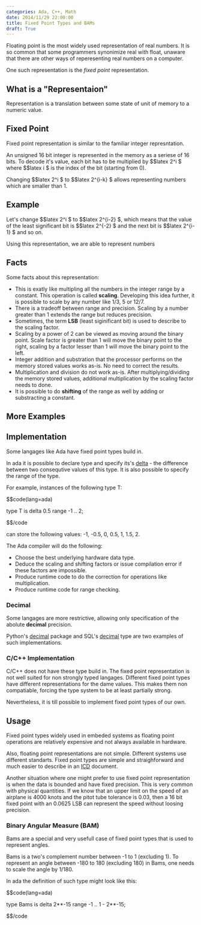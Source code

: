 ```yaml
---
categories: Ada, C++, Math 
date: 2014/11/29 22:00:00
title: Fixed Point Types and BAMs
draft: True
---
```


Floating point is the most widely used representation of real numbers. It is so common that some programmers synonimize real with float, unaware that there are other ways of reperesenting real numbers on a computer.

One such representation is the _fixed point_ representation.


## What is a "Representaion"

Representation is a translation between some state of unit of memory to a numeric value.




## Fixed Point

Fixed point representation is similar to the familiar integer represntation.

An unsigned 16 bit integer is represented in the memory as a seriese of 16 bits. To decode it's value, each bit has to be multiplied by  $$latex 2^i $ where  $$latex i $ is the index of the bit (starting from 0).


Changing  $$latex 2^i $ to  $$latex 2^{i-k} $ allows representing numbers which are smaller than 1.


## Example
Let's change  $$latex 2^i $ to  $$latex 2^{i-2} $, which means that the value of the least significant bit is $$latex 2^{-2} $ and the next bit is $$latex 2^{i-1} $ and so on.


Using this representation, we are able to represent numbers 

## Facts


Some facts about this representation:

* This is exatly like multipling all the numbers in the integer range by a constant. This operation is called **scaling**. Developing this idea further, it is possible to scale by any number like 1/3, 5 or 12/7.
* There is a tradeoff between range and precision. Scaling by a number greater than 1 extends the range but reduces precision.
* Sometimes, the term **LSB** (least siginificant bit) is used to describe to the scaling factor.
* Scaling by a power of 2 can be viewed as moving around the binary point. Scale factor is greater than 1 will move the binary point to the right, scaling by a factor lesser than 1 will move the binary point to the left.
* Integer addition and substration that the processor performs on the memory stored values works as-is. No need to correct the results.
* Multiplication and division do not work as-is. After multiplying/dividing the memory stored values, additional multiplication by the scaling factor needs to done.
* It is possible to do **shifting** of the range as well by adding or substracting a constant. 

## More Examples



## Implementation

Some langages like Ada have fixed point types build in.

In ada it is possible to declare type and specify its's [delta](http://en.wikibooks.org/wiki/Ada_Programming/Keywords/delta) - the difference between two consequtive values of this type. It is also possible to specify the range of the type.

For example, instances of the following type T:

$$code(lang=ada)

type T is delta 0.5 range -1 .. 2; 

$$/code

can store the following  values: -1, -0.5, 0, 0.5, 1, 1.5, 2. 

The Ada compiler will do the following:

* Choose the best underlying hardware data type.
* Deduce the scaling and shifting factors or issue compilation error if these factors are impossible.
* Produce runtime code to do the correction for operations like multiplication.
* Produce runtime code for range checking.


### Decimal

Some langages are more restrictive, allowing only specification of the abolute **decimal** precision.

Python's  [decimal](https://docs.python.org/2/library/decimal.html) package and SQL's [decimal](http://msdn.microsoft.com/en-us/library/ms187746.aspx) type are two examples of such implementations.

### C/C++ Implementation

C/C++ does not have these type build in. The fixed point representation is not well suited for non strongly typed langages. Different fixed point types have different representations for the dame values. This makes them non compatiable, forcing the type system to be at least partially strong.

Nevertheless, it is till possible to implement fixed point types of our own.


## Usage

Fixed point types widely used in embeded systems as floating point operations are relatively expensive and not always available in hardware.

Also, floating point representations are not simple. Different systems use different standarts.
Fixed point types are simple and straighforward and much easier to describe in an [ICD](http://en.wikipedia.org/wiki/Interface_control_document) document.

Another situation where one might prefer to use fixed point representation is when the data is bounded and have fixed precision. This is very common with physical quantities. If we know that an upper limit on the speed of an airplane is 4000 knots and the pitot tube tolerance is 0.03, then a 16 bit fixed point with an 0.0625 LSB can represent the speed without loosing precision.

### Binary Angular Measure (BAM) 

Bams are a special and very usefull case of fixed point types that is used to represent angles.

Bams is a two's complement number between -1 to 1 (excluding 1). To represent an angle between -180 to 180 (excluding 180) in Bams, one needs to scale the angle by  1/180.

In ada the definition of such type might look like this:

$$code(lang=ada)

type Bams is delta 2**-15 range -1 .. 1 - 2**-15; 

$$/code


